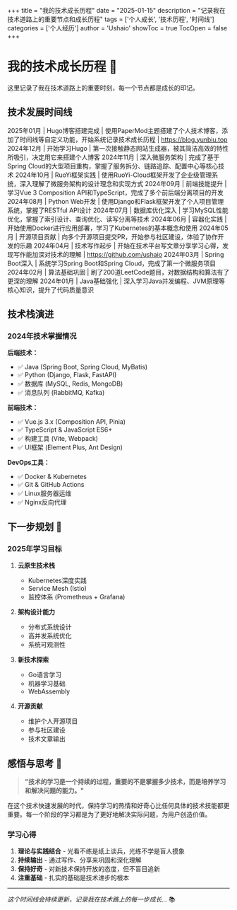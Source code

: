 +++
title = "我的技术成长历程"
date = "2025-01-15"
description = "记录我在技术道路上的重要节点和成长历程"
tags = ['个人成长', '技术历程', '时间线']
categories = ['个人经历']
author = 'Ushaio'
showToc = true
TocOpen = false
+++

# 我的技术成长历程 🚀

这里记录了我在技术道路上的重要时刻，每一个节点都是成长的印记。

## 技术发展时间线


2025年01月 | Hugo博客搭建完成 | 使用PaperMod主题搭建了个人技术博客，添加了时间线等自定义功能，开始系统记录技术成长历程 | https://blog.yunbiu.top
2024年12月 | 开始学习Hugo | 第一次接触静态网站生成器，被其简洁高效的特性所吸引，决定用它来搭建个人博客
2024年11月 | 深入微服务架构 | 完成了基于Spring Cloud的大型项目重构，掌握了服务拆分、链路追踪、配置中心等核心技术
2024年10月 | RuoYi框架实践 | 使用RuoYi-Cloud框架开发了企业级管理系统，深入理解了微服务架构的设计理念和实现方式
2024年09月 | 前端技能提升 | 学习Vue 3 Composition API和TypeScript，完成了多个前后端分离项目的开发
2024年08月 | Python Web开发 | 使用Django和Flask框架开发了个人项目管理系统，掌握了RESTful API设计
2024年07月 | 数据库优化深入 | 学习MySQL性能优化，掌握了索引设计、查询优化、读写分离等技术
2024年06月 | 容器化实践 | 开始使用Docker进行应用部署，学习了Kubernetes的基本概念和使用
2024年05月 | 开源项目贡献 | 向多个开源项目提交PR，开始参与社区建设，体验了协作开发的乐趣
2024年04月 | 技术写作起步 | 开始在技术平台写文章分享学习心得，发现写作能加深对技术的理解 | https://github.com/ushaio
2024年03月 | Spring Boot深入 | 系统学习Spring Boot和Spring Cloud，完成了第一个微服务项目
2024年02月 | 算法基础巩固 | 刷了200道LeetCode题目，对数据结构和算法有了更深的理解
2024年01月 | Java基础强化 | 深入学习Java并发编程、JVM原理等核心知识，提升了代码质量意识


## 技术栈演进

### 2024年技术掌握情况

**后端技术：**
- ✅ Java (Spring Boot, Spring Cloud, MyBatis)
- ✅ Python (Django, Flask, FastAPI)
- ✅ 数据库 (MySQL, Redis, MongoDB)
- ✅ 消息队列 (RabbitMQ, Kafka)

**前端技术：**
- ✅ Vue.js 3.x (Composition API, Pinia)
- ✅ TypeScript & JavaScript ES6+
- ✅ 构建工具 (Vite, Webpack)
- ✅ UI框架 (Element Plus, Ant Design)

**DevOps工具：**
- ✅ Docker & Kubernetes
- ✅ Git & GitHub Actions
- ✅ Linux服务器运维
- ✅ Nginx反向代理

## 下一步规划 🎯

### 2025年学习目标

1. **云原生技术栈**
   - Kubernetes深度实践
   - Service Mesh (Istio)
   - 监控体系 (Prometheus + Grafana)

2. **架构设计能力**
   - 分布式系统设计
   - 高并发系统优化
   - 系统可观测性

3. **新技术探索**
   - Go语言学习
   - 机器学习基础
   - WebAssembly

4. **开源贡献**
   - 维护个人开源项目
   - 参与社区建设
   - 技术文章输出

## 感悟与思考 💭

> **"技术的学习是一个持续的过程，重要的不是掌握多少技术，而是培养学习和解决问题的能力。"**

在这个技术快速发展的时代，保持学习的热情和好奇心比任何具体的技术技能都更重要。每一个阶段的学习都是为了更好地解决实际问题，为用户创造价值。

### 学习心得

1. **理论与实践结合** - 光看不练是纸上谈兵，光练不学是盲人摸象
2. **持续输出** - 通过写作、分享来巩固和深化理解
3. **保持好奇** - 对新技术保持开放的态度，但不盲目追新
4. **注重基础** - 扎实的基础是技术进步的根本

---

*这个时间线会持续更新，记录我在技术路上的每一步成长...* 📚